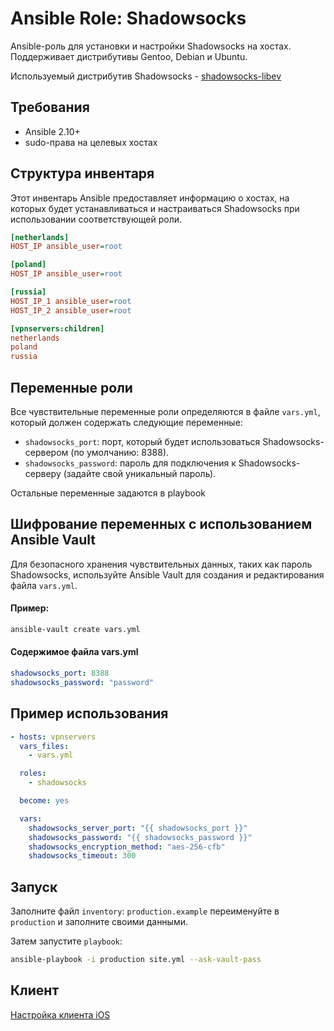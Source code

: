 # Ansible Role: Shadowsocks

Ansible-роль для установки и настройки Shadowsocks на хостах. Поддерживает дистрибутивы Gentoo, Debian и Ubuntu.

Используемый дистрибутив Shadowsocks - [shadowsocks-libev](https://github.com/shadowsocks/shadowsocks-libev)

## Требования
- Ansible 2.10+
- sudo-права на целевых хостах
## Структура инвентаря
Этот инвентарь Ansible предоставляет информацию о хостах, на которых будет устанавливаться и настраиваться Shadowsocks при использовании соответствующей роли.
```ini
[netherlands]
HOST_IP ansible_user=root

[poland]
HOST_IP ansible_user=root

[russia]
HOST_IP_1 ansible_user=root
HOST_IP_2 ansible_user=root

[vpnservers:children]
netherlands
poland
russia
```
## Переменные роли

Все чувствительные переменные роли определяются в файле `vars.yml`,
который должен содержать следующие переменные:
- `shadowsocks_port`: порт, который будет использоваться Shadowsocks-сервером (по умолчанию: 8388).
- `shadowsocks_password`: пароль для подключения к Shadowsocks-серверу (задайте свой уникальный пароль).

Остальные переменные задаются в playbook

## Шифрование переменных с использованием Ansible Vault

Для безопасного хранения чувствительных данных, таких как пароль Shadowsocks, используйте Ansible Vault для создания и редактирования файла `vars.yml`.
#### Пример:
```bash
ansible-vault create vars.yml
```

#### Содержимое файла vars.yml
```yml
shadowsocks_port: 8388
shadowsocks_password: "password"
```

## Пример использования

```yaml
- hosts: vpnservers
  vars_files:
    - vars.yml

  roles:
    - shadowsocks

  become: yes

  vars:
    shadowsocks_server_port: "{{ shadowsocks_port }}"
    shadowsocks_password: "{{ shadowsocks_password }}"
    shadowsocks_encryption_method: "aes-256-cfb"
    shadowsocks_timeout: 300
```

## Запуск
Заполните файл `inventory`:
`production.example` переименуйте в `production` и заполните своими данными.

Затем запустите `playbook`:
```bash
ansible-playbook -i production site.yml --ask-vault-pass
```

## Клиент
[Настройка клиента iOS](client.md)
